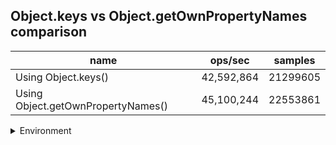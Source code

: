 ## Object.keys vs Object.getOwnPropertyNames comparison

|name|ops/sec|samples|
|-|-|-|
|Using Object.keys()|42,592,864|21299605|
|Using Object.getOwnPropertyNames()|45,100,244|22553861|


<details>
<summary>Environment</summary>

* __Machine:__ linux x64 | 4 vCPUs | 7.6GB Mem
* __Run:__ Tue May 06 2025 18:55:39 GMT+0000 (Coordinated Universal Time)
* __Node:__ `v18.20.7`
</details>

<!--
{"environment":{"platform":"linux","arch":"x64","cpus":4,"totalMemory":7.597835540771484},"benchmarks":[{"name":"Using Object.keys()","samples":21299605,"opsSec":42592864.344698474},{"name":"Using Object.getOwnPropertyNames()","samples":22553861,"opsSec":45100244.28929635}]}-->

